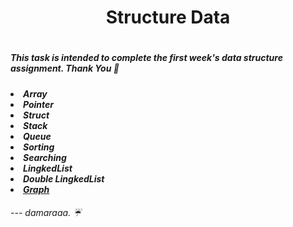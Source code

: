 <h1 align="center"> Structure Data <h1>
<h5> This task is intended to complete the first week's data structure assignment. Thank You 👾<h5>
<li> Array  
<li> Pointer
<li> Struct
<li> Stack
<li> Queue
<li> Sorting
<li> Searching
<li> LingkedList
<li> Double LingkedList
<a href = "https://github.com/damar-glh/structure-data-cpp/tree/main/Week_10"><li> Graph </a>
<h6> --- damaraaa. ☔<h6>
